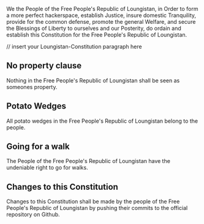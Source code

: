 We the People of the Free People's Republic of Loungistan, in Order to form a more perfect hackerspace, establish Justice, insure domestic Tranquility, provide for the common defense, promote the general Welfare, and secure the Blessings of Liberty to ourselves and our Posterity, do ordain and establish this Constitution for the Free People's Republic of Loungistan.

// insert your Loungistan-Constitution paragraph here

## No property clause
Nothing in the Free People's Republic of Loungistan shall be seen as someones property.

## Potato Wedges
All potato wedges in the Free People's Republic of Loungistan belong to the people.

## Going for a walk
The People of the Free People's Republic of Loungistan have the undeniable right to go for walks.

## Changes to this Constitution
Changes to this Constitution shall be made by the people of the Free People's Republic of Loungistan by pushing their commits to the official repository on Github.
